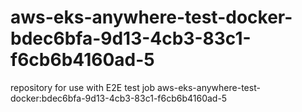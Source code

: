 # aws-eks-anywhere-test-docker-bdec6bfa-9d13-4cb3-83c1-f6cb6b4160ad-5
repository for use with E2E test job aws-eks-anywhere-test-docker:bdec6bfa-9d13-4cb3-83c1-f6cb6b4160ad-5
